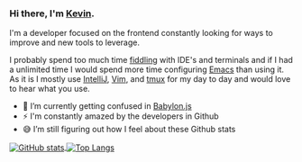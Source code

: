 ### Hi there, I'm [Kevin](https://ksrb.github.io/).

I'm a developer focused on the frontend constantly looking for ways to improve and new tools to leverage.

I probably spend too much time [fiddling](https://github.com/ksrb/.files) with IDE's and terminals and if I had a unlimited time I would spend more time configuring [Emacs](https://www.gnu.org/software/emacs/) than using it. As it is I mostly use [IntelliJ](https://www.jetbrains.com/idea/), [Vim](https://www.vim.org/), and [tmux](https://github.com/tmux/tmux) for my day to day and would love to hear what you use.

- 🌱 I’m currently getting confused in [Babylon.js](https://github.com/BabylonJS/Babylon.js)
- ⚡ I'm constantly amazed by the developers in Github
- 😅 I’m still figuring out how I feel about these Github stats


<a href="https://github.com/anuraghazra/github-readme-stats">
  <img align="center" src="https://github-readme-stats.vercel.app/api?username=ksrb&title_color=6699cc&bg_color=2d2d2d&text_color=d3d0c8" alt="GitHub stats" />
</a>
<a href="https://github.com/anuraghazra/github-readme-stats">
<img align="center" src="https://github-readme-stats.vercel.app/api/top-langs/?username=ksrb&title_color=6699cc&bg_color=2d2d2d&text_color=d3d0c8&layout=compact" alt="Top Langs" />
</a>

<!--
**ksrb/ksrb** is a ✨ _special_ ✨ repository because its `README.md` (this file) appears on your GitHub profile.

Here are some ideas to get you started:

- 🔭 I’m currently working on ...
- 🌱 I’m currently learning ...
- 👯 I’m looking to collaborate on ...
- 🤔 I’m looking for help with ...
- 💬 Ask me about ...
- 📫 How to reach me: ...
- 😄 Pronouns: ...
- ⚡ Fun fact: ...
-->
